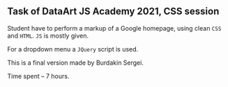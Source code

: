 ## Task of DataArt JS Academy 2021, CSS session

Student have to perform a markup of a Google homepage, using clean `CSS` and `HTML`. `JS` is mostly given.

For a dropdown menu a `JQuery` script is used.

This is a final version made by Burdakin Sergei.

Time spent – 7 hours.
